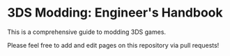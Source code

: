 # 3DS Modding: Engineer's Handbook

This is a comprehensive guide to modding 3DS games.

Please feel free to add and edit pages on this repository via pull requests!
